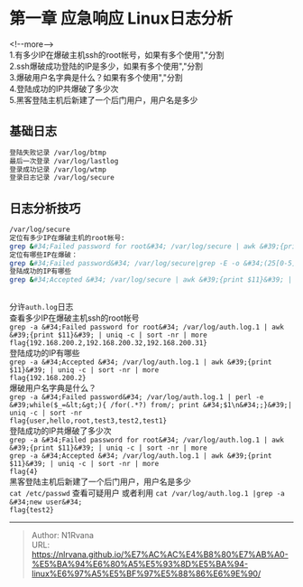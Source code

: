 # 第一章 应急响应 Linux日志分析

  
  
&lt;!--more--&gt;  
1.有多少IP在爆破主机ssh的root帐号，如果有多个使用&#34;,&#34;分割  
2.ssh爆破成功登陆的IP是多少，如果有多个使用&#34;,&#34;分割  
3.爆破用户名字典是什么？如果有多个使用&#34;,&#34;分割  
4.登陆成功的IP共爆破了多少次  
5.黑客登陆主机后新建了一个后门用户，用户名是多少  
## 基础日志  
```bash  
登陆失败记录 /var/log/btmp  
最后一次登录 /var/log/lastlog  
登录成功记录 /var/log/wtmp  
登录日志记录 /var/log/secure  
```  
## 日志分析技巧  
```bash  
/var/log/secure  
定位有多少IP在爆破主机的root帐号:  
grep &#34;Failed password for root&#34; /var/log/secure | awk &#39;{print $11}&#39; | sort | uniq -c | sort -nr | more  
定位有哪些IP在爆破：  
grep &#34;Failed password&#34; /var/log/secure|grep -E -o &#34;(25[0-5]|2[0-4][0-9]|[01]?[0-9][0-9]?)\.(25[0-5]|2[0-4][0-9]|[01]?[0-9][0-9]?)\.(25[0-5]|2[0-4][0-9]|[01]?[0-9][0-9]?)\.(25[0-5]|2[0-4][0-9]|[01]?[0-9][0-9]?)&#34;|uniq -c  
登陆成功的IP有哪些  
grep &#34;Accepted &#34; /var/log/secure | awk &#39;{print $11}&#39; | sort | uniq -c | sort -nr | more  
  
```  
分许`auth.log`日志  
查看多少IP在爆破主机ssh的root帐号  
`grep -a &#34;Failed password for root&#34; /var/log/auth.log.1 | awk &#39;{print $11}&#39; | uniq -c | sort -nr | more`  
`flag{192.168.200.2,192.168.200.32,192.168.200.31}`  
登陆成功的IP有哪些  
`grep -a &#34;Accepted &#34; /var/log/auth.log.1 | awk &#39;{print $11}&#39; | uniq -c | sort -nr | more`  
`flag{192.168.200.2}`  
爆破用户名字典是什么？  
`grep -a &#34;Failed password&#34; /var/log/auth.log.1 | perl -e &#39;while($_=&lt;&gt;){ /for(.*?) from/; print &#34;$1\n&#34;;}&#39;| uniq -c | sort -nr`  
`flag{user,hello,root,test3,test2,test1}`  
登陆成功的IP共爆破了多少次  
`grep -a &#34;Failed password for root&#34; /var/log/auth.log.1 | awk &#39;{print $11}&#39; | uniq -c | sort -nr | more`  
`grep -a &#34;Accepted &#34; /var/log/auth.log.1 | awk &#39;{print $11}&#39; | uniq -c | sort -nr | more`  
`flag{4}`  
黑客登陆主机后新建了一个后门用户，用户名是多少  
`cat /etc/passwd` 查看可疑用户 或者利用 `cat /var/log/auth.log.1 |grep -a &#34;new user&#34;`  
`flag{test2}`  

---

> Author: N1Rvana  
> URL: https://nlrvana.github.io/%E7%AC%AC%E4%B8%80%E7%AB%A0-%E5%BA%94%E6%80%A5%E5%93%8D%E5%BA%94-linux%E6%97%A5%E5%BF%97%E5%88%86%E6%9E%90/  

